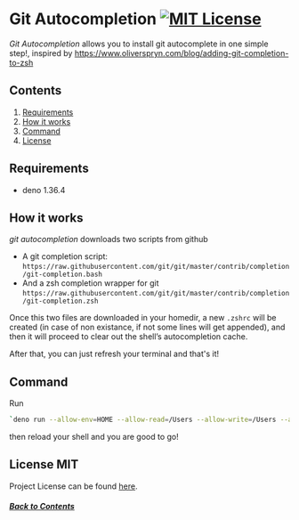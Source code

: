 # Git Autocompletion [![MIT License][license-badge]](LICENSE.md)

_Git Autocompletion_ allows you to install git autocomplete in one simple step!,
inspired by https://www.oliverspryn.com/blog/adding-git-completion-to-zsh

## Contents

1. [Requirements](#requirements)
2. [How it works](#how-it-works)
3. [Command](#command)
4. [License](#license-mit)

## Requirements

- deno 1.36.4

## How it works

_git autocompletion_ downloads two scripts from github

- A git completion script: `https://raw.githubusercontent.com/git/git/master/contrib/completion/git-completion.bash`
- And a zsh completion wrapper for git `https://raw.githubusercontent.com/git/git/master/contrib/completion/git-completion.zsh`

Once this two files are downloaded in your homedir, a new `.zshrc` will be created
(in case of non existance, if not some lines will get appended), and then
it will proceed to clear out the shell’s autocompletion cache.

After that, you can just refresh your terminal and that's it!

## Command

Run

```bash
`deno run --allow-env=HOME --allow-read=/Users --allow-write=/Users --allow-net=raw.githubusercontent.com main.ts`
```

then reload your shell and you are good to go!

## License MIT

Project License can be found [here](LICENSE.md).

[license-badge]: https://img.shields.io/badge/license-MIT-007EC7.svg

##### [Back to Contents](#contents)

```

```
